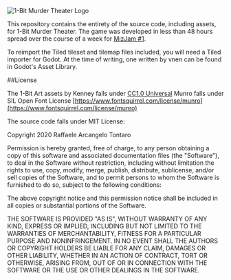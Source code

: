 ![1-Bit Murder Theater Logo](https://img.itch.zone/aW1nLzQxMDgxOTkucG5n/315x250%23c/xOQ3RH.png)

This repository contains the entirety of the source code, including assets, for 1-Bit Murder Theater. The game was developed in less than 48 hours spread over the course of a week for [MizJam #1](https://itch.io/jam/miz-jam-1).

To reimport the Tiled tileset and tilemap files included, you will need a Tiled importer for Godot. At the time of writing, one written by vnen can be found in Godot's Asset Library.

##License

The 1-Bit Art assets by Kenney falls under [CC1.0 Universal](https://www.kenney.nl/assets/bit-pack)
Munro falls under SIL Open Font License [https://www.fontsquirrel.com/license/munro](https://www.fontsquirrel.com/license/munro)

The source code falls under MIT License:

Copyright 2020 Raffaele Arcangelo Tontaro

Permission is hereby granted, free of charge, to any person obtaining a copy of this software and associated documentation files (the "Software"), to deal in the Software without restriction, including without limitation the rights to use, copy, modify, merge, publish, distribute, sublicense, and/or sell copies of the Software, and to permit persons to whom the Software is furnished to do so, subject to the following conditions:

The above copyright notice and this permission notice shall be included in all copies or substantial portions of the Software.

THE SOFTWARE IS PROVIDED "AS IS", WITHOUT WARRANTY OF ANY KIND, EXPRESS OR IMPLIED, INCLUDING BUT NOT LIMITED TO THE WARRANTIES OF MERCHANTABILITY, FITNESS FOR A PARTICULAR PURPOSE AND NONINFRINGEMENT. IN NO EVENT SHALL THE AUTHORS OR COPYRIGHT HOLDERS BE LIABLE FOR ANY CLAIM, DAMAGES OR OTHER LIABILITY, WHETHER IN AN ACTION OF CONTRACT, TORT OR OTHERWISE, ARISING FROM, OUT OF OR IN CONNECTION WITH THE SOFTWARE OR THE USE OR OTHER DEALINGS IN THE SOFTWARE.

